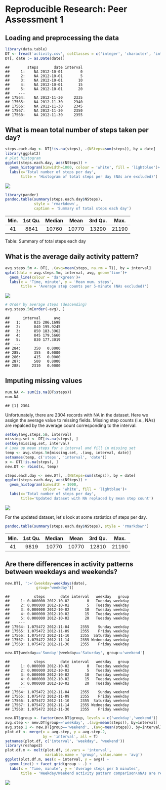 # Reproducible Research: Peer Assessment 1

## Loading and preprocessing the data

```r
library(data.table)
DT <- fread('activity.csv', colClasses = c('integer', 'character', 'integer'))
DT[, date := as.Date(date)]
```

```
##        steps       date interval
##     1:    NA 2012-10-01        0
##     2:    NA 2012-10-01        5
##     3:    NA 2012-10-01       10
##     4:    NA 2012-10-01       15
##     5:    NA 2012-10-01       20
##    ---                          
## 17564:    NA 2012-11-30     2335
## 17565:    NA 2012-11-30     2340
## 17566:    NA 2012-11-30     2345
## 17567:    NA 2012-11-30     2350
## 17568:    NA 2012-11-30     2355
```

## What is mean total number of steps taken per day?



```r
steps.each.day <- DT[!is.na(steps), .(NSteps=sum(steps)), by = date]
library(ggplot2)
# plot histogram
ggplot(steps.each.day, aes(NSteps)) + 
  geom_histogram(binwidth=1000, colour = 'white', fill = 'lightblue')+
  labs(x='Total number of steps per day', 
       title = 'Histogram of total steps per day (NAs are excluded)')
```

![](PA1_template_files/figure-html/unnamed-chunk-1-1.png) 


```r
library(pander)
pandoc.table(summary(steps.each.day$NSteps),
             style = 'rmarkdown', 
             caption = 'Summary of total steps each day')
```



|  Min.  |  1st Qu.  |  Median  |  Mean  |  3rd Qu.  |  Max.  |
|:------:|:---------:|:--------:|:------:|:---------:|:------:|
|   41   |   8841    |  10760   | 10770  |   13290   | 21190  |

Table: Summary of total steps each day


## What is the average daily activity pattern?


```r
avg.steps.5m <- DT[, .(avg=mean(steps, na.rm = T)), by = interval]
qplot(data = avg.steps.5m, interval, avg, geom='line')+
  geom_line(colour = 'darkgreen')+ 
  labs(x = 'Time, minute', y = 'Mean num. steps',
       title = 'Average step counts per 5-minute (NAs excluded)')
```

![](PA1_template_files/figure-html/unnamed-chunk-3-1.png) 


```r
# Order by average steps (descending)
avg.steps.5m[order(-avg), ]
```

```
##      interval      avg
##   1:      835 206.1698
##   2:      840 195.9245
##   3:      850 183.3962
##   4:      845 179.5660
##   5:      830 177.3019
##  ---                  
## 284:      350   0.0000
## 285:      355   0.0000
## 286:      415   0.0000
## 287:      500   0.0000
## 288:     2310   0.0000
```

## Imputing missing values

```r
num.NA <- sum(is.na(DT$steps))
num.NA
```

```
## [1] 2304
```
Unfortunately, there are 2304 records
with NA in the dataset. Here we assign the average value 
to missing fields.  Missing step counts (i.e., NAs) are
repalced by the average count corresponding to
the interval.  


```r
setkey(avg.steps.5m, interval)
missing.set <- DT[is.na(steps), ]
setkey(missing.set, interval)
# Look up mean steps for a interval and fill in missing set
temp <- avg.steps.5m[missing.set, .(avg, interval, date)]
setnames(temp, c('steps', 'interval', 'date'))
x <- DT[!is.na(steps), ]
new.DT <- rbind(x, temp)
```



```r
steps.each.day <- new.DT[, .(NSteps=sum(steps)), by = date]
ggplot(steps.each.day, aes(NSteps)) + 
  geom_histogram(binwidth = 1000,
                 colour = 'white', fill = 'lightblue')+
  labs(x='Total number of steps per day', 
       title='Updated dataset with NA replaced by mean step count')
```

![](PA1_template_files/figure-html/unnamed-chunk-7-1.png) 

For the updated dataset, let's look at some statistics of steps per day.


```r
pandoc.table(summary(steps.each.day$NSteps), style = 'rmarkdown')
```



|  Min.  |  1st Qu.  |  Median  |  Mean  |  3rd Qu.  |  Max.  |
|:------:|:---------:|:--------:|:------:|:---------:|:------:|
|   41   |   9819    |  10770   | 10770  |   12810   | 21190  |

## Are there differences in activity patterns between weekdays and weekends?



```r
new.DT[, ':='(weekday=weekdays(date),
              group='weekday')]
```

```
##           steps       date interval   weekday   group
##     1: 0.000000 2012-10-02        0   Tuesday weekday
##     2: 0.000000 2012-10-02        5   Tuesday weekday
##     3: 0.000000 2012-10-02       10   Tuesday weekday
##     4: 0.000000 2012-10-02       15   Tuesday weekday
##     5: 0.000000 2012-10-02       20   Tuesday weekday
##    ---                                               
## 17564: 1.075472 2012-11-04     2355    Sunday weekday
## 17565: 1.075472 2012-11-09     2355    Friday weekday
## 17566: 1.075472 2012-11-10     2355  Saturday weekday
## 17567: 1.075472 2012-11-14     2355 Wednesday weekday
## 17568: 1.075472 2012-11-30     2355    Friday weekday
```

```r
new.DT[weekday=='Sunday'|weekday=='Saturday', group:='weekend']
```

```
##           steps       date interval   weekday   group
##     1: 0.000000 2012-10-02        0   Tuesday weekday
##     2: 0.000000 2012-10-02        5   Tuesday weekday
##     3: 0.000000 2012-10-02       10   Tuesday weekday
##     4: 0.000000 2012-10-02       15   Tuesday weekday
##     5: 0.000000 2012-10-02       20   Tuesday weekday
##    ---                                               
## 17564: 1.075472 2012-11-04     2355    Sunday weekend
## 17565: 1.075472 2012-11-09     2355    Friday weekday
## 17566: 1.075472 2012-11-10     2355  Saturday weekend
## 17567: 1.075472 2012-11-14     2355 Wednesday weekday
## 17568: 1.075472 2012-11-30     2355    Friday weekday
```

```r
new.DT$group <- factor(new.DT$group, levels = c('weekday','weekend'))
avg.step <- new.DT[group=='weekday', .(avg=mean(steps)), by=interval]
avg.step.2 <- new.DT[group=='weekend', .(avg=mean(steps)), by=interval]
plot.df <- merge(x = avg.step, y = avg.step.2,
                 by = 'interval', all = T)
setnames(plot.df, c('interval', 'weekday', 'weekend'))
library(reshape2)
plot.df.m <- melt(plot.df, id.vars = 'interval',
                  variable.name = 'group', value.name = 'avg')
ggplot(plot.df.m, aes(x = interval, y = avg)) +
  geom_line() + facet_grid(group ~ .) + 
  labs(x = 'Time, minute', y = 'Average steps per 5 minutes',
       title = 'Weekday/Weekend activity pattern comparison\nNAs are replaced with mean num. of steps')
```

![](PA1_template_files/figure-html/unnamed-chunk-9-1.png) 
